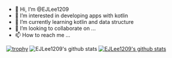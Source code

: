 - 👋 Hi, I’m @EJLee1209
- 👀 I’m interested in developing apps with kotlin
- 🌱 I’m currently learning kotlin and data structure
- 💞️ I’m looking to collaborate on ...
- 📫 How to reach me ...

[![trophy](https://github-profile-trophy.vercel.app/?username=EJLee1209&row=1)](https://github.com/ryo-ma/github-profile-trophy)
![EJLee1209's github stats](https://github-readme-stats.vercel.app/api?username=EJLee1209&show_icons=true)
[![EJLee1209's github stats](https://github-readme-stats.vercel.app/api/top-langs/?username=EJLee1209&show_icons=true&hide_border=true&title_color=004386&icon_color=004386&layout=compact)](https://github.com/EJLee1209)
